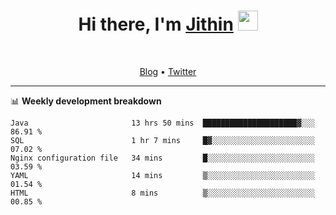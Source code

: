 <h1 align="center">Hi there, I'm <a href="https://jithset.github.io/" target="_blank">Jithin</a> <img
src="https://github.com/blackcater/blackcater/raw/main/images/Hi.gif" height="32" /></h1>

<br />

<p align="center">
  <a href="https://jithset.github.io">Blog</a> •
  <a href="https://twitter.com/jithset">Twitter</a>
</p>

---

📊 **Weekly development breakdown**

<!--START_SECTION:waka-->
```text
Java                       13 hrs 50 mins  █████████████████████▓░░░   86.91 % 
SQL                        1 hr 7 mins     █▓░░░░░░░░░░░░░░░░░░░░░░░   07.02 % 
Nginx configuration file   34 mins         █░░░░░░░░░░░░░░░░░░░░░░░░   03.59 % 
YAML                       14 mins         ▒░░░░░░░░░░░░░░░░░░░░░░░░   01.54 % 
HTML                       8 mins          ▒░░░░░░░░░░░░░░░░░░░░░░░░   00.85 % 
```
<!--END_SECTION:waka-->

